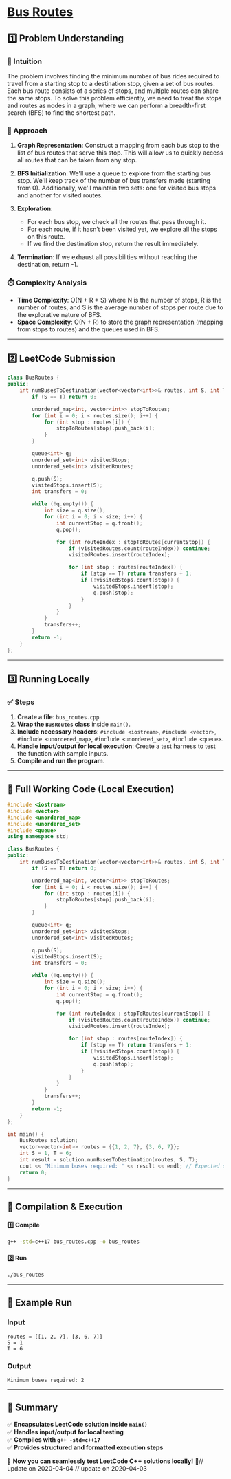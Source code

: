 # **[Bus Routes](https://leetcode.com/problems/bus-routes/description/)**  

## **1️⃣ Problem Understanding**  
### **📌 Intuition**  
The problem involves finding the minimum number of bus rides required to travel from a starting stop to a destination stop, given a set of bus routes. Each bus route consists of a series of stops, and multiple routes can share the same stops. To solve this problem efficiently, we need to treat the stops and routes as nodes in a graph, where we can perform a breadth-first search (BFS) to find the shortest path.

### **🚀 Approach**  
1. **Graph Representation**: Construct a mapping from each bus stop to the list of bus routes that serve this stop. This will allow us to quickly access all routes that can be taken from any stop.
  
2. **BFS Initialization**: We'll use a queue to explore from the starting bus stop. We'll keep track of the number of bus transfers made (starting from 0). Additionally, we'll maintain two sets: one for visited bus stops and another for visited routes.

3. **Exploration**:
   - For each bus stop, we check all the routes that pass through it. 
   - For each route, if it hasn’t been visited yet, we explore all the stops on this route.
   - If we find the destination stop, return the result immediately.

4. **Termination**: If we exhaust all possibilities without reaching the destination, return -1.

### **⏱️ Complexity Analysis**  
- **Time Complexity**: O(N + R * S) where N is the number of stops, R is the number of routes, and S is the average number of stops per route due to the explorative nature of BFS.
- **Space Complexity**: O(N + R) to store the graph representation (mapping from stops to routes) and the queues used in BFS.

---  

## **2️⃣ LeetCode Submission**  
```cpp
class BusRoutes {
public:
    int numBusesToDestination(vector<vector<int>>& routes, int S, int T) {
        if (S == T) return 0;

        unordered_map<int, vector<int>> stopToRoutes;
        for (int i = 0; i < routes.size(); i++) {
            for (int stop : routes[i]) {
                stopToRoutes[stop].push_back(i);
            }
        }

        queue<int> q;
        unordered_set<int> visitedStops;
        unordered_set<int> visitedRoutes;

        q.push(S);
        visitedStops.insert(S);
        int transfers = 0;

        while (!q.empty()) {
            int size = q.size();
            for (int i = 0; i < size; i++) {
                int currentStop = q.front();
                q.pop();

                for (int routeIndex : stopToRoutes[currentStop]) {
                    if (visitedRoutes.count(routeIndex)) continue;
                    visitedRoutes.insert(routeIndex);

                    for (int stop : routes[routeIndex]) {
                        if (stop == T) return transfers + 1;
                        if (!visitedStops.count(stop)) {
                            visitedStops.insert(stop);
                            q.push(stop);
                        }
                    }
                }
            }
            transfers++;
        }
        return -1;
    }
};  
```

---  

## **3️⃣ Running Locally**  
### **✅ Steps**  
1. **Create a file**: `bus_routes.cpp`  
2. **Wrap the `BusRoutes` class** inside `main()`.  
3. **Include necessary headers**: `#include <iostream>`, `#include <vector>`, `#include <unordered_map>`, `#include <unordered_set>`, `#include <queue>`.  
4. **Handle input/output for local execution**: Create a test harness to test the function with sample inputs.  
5. **Compile and run the program**.  

---  

## **📝 Full Working Code (Local Execution)**  
```cpp
#include <iostream>
#include <vector>
#include <unordered_map>
#include <unordered_set>
#include <queue>
using namespace std;

class BusRoutes {
public:
    int numBusesToDestination(vector<vector<int>>& routes, int S, int T) {
        if (S == T) return 0;

        unordered_map<int, vector<int>> stopToRoutes;
        for (int i = 0; i < routes.size(); i++) {
            for (int stop : routes[i]) {
                stopToRoutes[stop].push_back(i);
            }
        }

        queue<int> q;
        unordered_set<int> visitedStops;
        unordered_set<int> visitedRoutes;

        q.push(S);
        visitedStops.insert(S);
        int transfers = 0;

        while (!q.empty()) {
            int size = q.size();
            for (int i = 0; i < size; i++) {
                int currentStop = q.front();
                q.pop();

                for (int routeIndex : stopToRoutes[currentStop]) {
                    if (visitedRoutes.count(routeIndex)) continue;
                    visitedRoutes.insert(routeIndex);

                    for (int stop : routes[routeIndex]) {
                        if (stop == T) return transfers + 1;
                        if (!visitedStops.count(stop)) {
                            visitedStops.insert(stop);
                            q.push(stop);
                        }
                    }
                }
            }
            transfers++;
        }
        return -1;
    }
};

int main() {
    BusRoutes solution;
    vector<vector<int>> routes = {{1, 2, 7}, {3, 6, 7}};
    int S = 1, T = 6;
    int result = solution.numBusesToDestination(routes, S, T);
    cout << "Minimum buses required: " << result << endl; // Expected output: 2
    return 0;
}
```  

---  

## **🔧 Compilation & Execution**  
#### **1️⃣ Compile**  
```bash
g++ -std=c++17 bus_routes.cpp -o bus_routes
```  

#### **2️⃣ Run**  
```bash
./bus_routes
```  

---  

## **🎯 Example Run**  
### **Input**  
```
routes = [[1, 2, 7], [3, 6, 7]]
S = 1
T = 6
```  
### **Output**  
```
Minimum buses required: 2
```  

---  

## **📌 Summary**  
✅ **Encapsulates LeetCode solution inside `main()`**  
✅ **Handles input/output for local testing**  
✅ **Compiles with `g++ -std=c++17`**  
✅ **Provides structured and formatted execution steps**  

🚀 **Now you can seamlessly test LeetCode C++ solutions locally!** 🚀// update on 2020-04-04
// update on 2020-04-03
